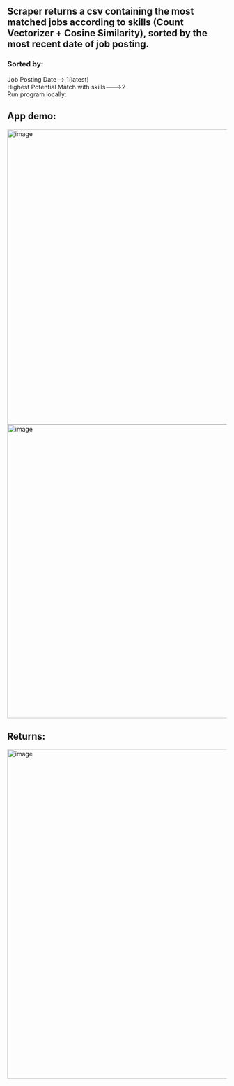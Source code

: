 <h2> Scraper returns a csv containing the most matched jobs according to skills (Count Vectorizer + Cosine Similarity), sorted by the most recent date of job posting. 
</h2>

<h3> Sorted by: </h3>
<p1> Job Posting Date--> 1(latest)</p1><br>
<p1> Highest Potential Match with skills--->2 </p1>

<br>
Run program locally:



<h2>App demo:</h2>


<img width="676" alt="image" src="https://user-images.githubusercontent.com/59755186/197277105-b078c6a2-974e-4c65-a9ee-23189d9bd367.png">
<br>
<img width="673" alt="image" src="https://user-images.githubusercontent.com/59755186/197283946-86cbefd7-b272-46b2-b4c2-13c9d80cfe4b.png">

<br>
<h2>Returns:</h2>
<img width="755" alt="image" src="https://user-images.githubusercontent.com/59755186/197284236-6fbd6164-5867-4543-aab9-bb6e33fc4d2e.png">

